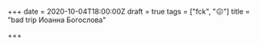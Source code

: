 +++
date = 2020-10-04T18:00:00Z
draft = true
tags = ["fck", "😖"]
title = "bad trip Иоанна Богослова"

+++
